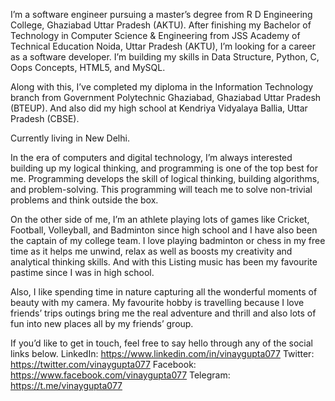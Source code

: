 I’m a software engineer pursuing a master’s degree from R D Engineering College, Ghaziabad Uttar Pradesh (AKTU). After finishing my Bachelor of Technology in Computer Science & Engineering from JSS Academy of Technical Education Noida, Uttar Pradesh (AKTU), I’m looking for a career as a software developer. I’m building my skills in Data Structure, Python, C, Oops Concepts, HTML5, and MySQL.

Along with this, I’ve completed my diploma in the Information Technology branch from Government Polytechnic Ghaziabad, Ghaziabad Uttar Pradesh (BTEUP). And also did my high school at Kendriya Vidyalaya Ballia, Uttar Pradesh (CBSE).

Currently living in New Delhi.

In the era of computers and digital technology, I’m always interested building up my logical thinking, and programming is one of the top best for me. Programming develops the skill of logical thinking, building algorithms, and problem-solving. This programming will teach me to solve non-trivial problems and think outside the box.

On the other side of me, I’m an athlete playing lots of games like Cricket, Football, Volleyball, and Badminton since high school and I have also been the captain of my college team. I love playing badminton or chess in my free time as it helps me unwind, relax as well as boosts my creativity and analytical thinking skills. And with this Listing music has been my favourite pastime since I was in high school.

Also, I like spending time in nature capturing all the wonderful moments of beauty with my camera. My favourite hobby is travelling because I love friends’ trips outings bring me the real adventure and thrill and also lots of fun into new places all by my friends’ group.

If you’d like to get in touch, feel free to say hello through any of the social links below.
LinkedIn: https://www.linkedin.com/in/vinaygupta077
Twitter: https://twitter.com/vinaygupta077
Facebook: https://www.facebook.com/vinaygupta077
Telegram: https://t.me/vinaygupta077

